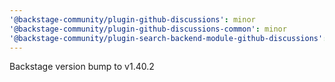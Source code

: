 ```yaml
---
'@backstage-community/plugin-github-discussions': minor
'@backstage-community/plugin-github-discussions-common': minor
'@backstage-community/plugin-search-backend-module-github-discussions': minor
---
```


Backstage version bump to v1.40.2
